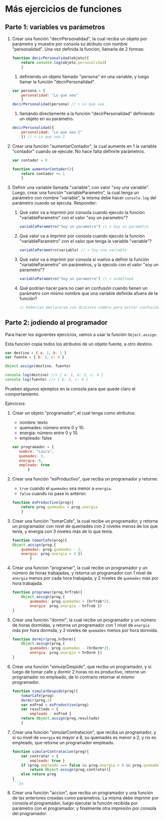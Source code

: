 # Más ejercicios de funciones

## Parte 1: variables vs parámetros

1. Crear una función "decirPersonalidad", la cual reciba un objeto por parámetro y muestre por consola su atributo con nombre "personalidad". Una vez definida la función, llamarla de 2 formas:
    ```js
    function decirPersonalidad(objeto){
        return console.log(objeto.personalidad)
        }
    ```
    1. definiendo un objeto llamado "persona" en una variable, y luego llamar la función "decirPersonalidad".
    ```js
    var persona = {
        personalidad: "Lo que sea"
        }
    decirPersonalidad(persona) // < Lo que sea
    ```
    1. llamándo directamente a la función "decirPersonalidad" definiendo un objeto en su parámetro.
    ```js
    decirPersonalidad({
        personalidad: "Lo que sea 2"
        }) // < Lo que sea 2
    ```

1. Crear una función "aumentarContador", la cual aumente en 1 la variable "contador" cuando se ejecute. No hace falta definirle parámetros.

    ```js
    var contador = 0
    
    function aumentarContador(){
        return contador += 1
        }
    ```

1. Definir una variable llamada "variable", con valor "soy una variable". Luego, crear una función "variableParametro", la cual tenga un parámetro con nombre "variable", la misma debe hacer `console.log` del parámetro cuando se ejecuta. Responder:
    1. Qué valor va a imprimir por consola cuando ejecuto la función "variableParametro" con el valor "soy un parametro"?
        ```js
        variableParametro("Soy un parametro") // < Soy un parametro
        ```
    1. Qué valor va a imprimir por consola cuando ejecuto la función "variableParametro" con el valor que tenga la variable "variable"?
        ```js
        variableParametro(variable) // < Soy una variable
        ```
    1. Qué valor va a imprimir por consola si vuelvo a definir la función "variableParametro" sin parámetros, y la ejecuto con el valor "soy un parametro"?
        ```js
        variableParametro("Soy un parametro") // < undefined
        ```
    1. Qué podrían hacer para no caer en confusión cuando tienen un parámetro con mismo nombre que una variable definida afuera de la función?
        ```js
        // Deberían declararse con distinto nombre para evitar confusión, como variable_var y variable_par
        ```

## Parte 2: jodiendo al programador

Para hacer los siguientes ejercicios, vamos a usar la función `Object.assign`.

Esta función copia todos los atributos de un objeto fuente, a otro destino.

```js
var destino = { a: 1, b: 2 }
var fuente = { b: 3, c: 4 }

Object.assign(destino, fuente)

console.log(destino) //> { a: 1, b: 3, c: 4 }
console.log(fuente) //> { b: 3, c: 4 }
```

Prueben algunos ejemplos en la consola para que quede claro el comportamiento.

Ejercicios:

1. Crear un objeto "programador", el cual tenga como atributos:
    - nombre: texto
    - quemades: número entre 0 y 10.
    - energia: número entre 0 y 10.
    - empleado: false

     ```js
    var programador = {
        nombre: "Laura",
        quemades: 5,
        energia: 6,
        empleado: true
            }
    ```
    
1. Crear una función "esProductivo", que reciba un programador y retorne:
    - `true` cuando el `quemades` sea menor a `energia`.
    - `false` cuando no pase lo anterior.

    ```js
    function esProductivo(prog){
        return prog.quemades < prog.energia
        }
    ```
    
1. Crear una función "tomarCafe", la cual recibe un programador, y retorna un programador con nivel de quemadés con 2 niveles menos de los que tenía, y energia con 3 niveles más de lo que tenía.
    
    ```js
    function tomarCafe(prog){
	Object.assign(prog,{
		quemades: prog.quemades - 2,
		energia: prog.energia + 3 })
            }
    ```
    
1. Crear una funcíon "programar", la cual recibe un programador y un número de horas trabajadas, y retorna un programador con 1 nivel de `energia` menos por cada hora trabajada, y 2 niveles de `quemades` más por hora trabajada.
	
	```js
	function programar(prog,hrTrab){
		Object.assign(prog,{
			quemades: prog.quemades + (hrTrab*2),
			energia: prog.energia - hrTrab })
	}
	```
	
1. Crear una función "dormir", la cual recibe un programador y un número de horas dormidas, y retorna un programador con 1 nivel de `energia` más por hora dormida, y 2 niveles de `quemades` menos por hora dormida.
	
	```js
	function dormir(prog,hrDorm){
		Object.assign(prog,{
			quemades: prog.quemades - (hrDorm*2),
			energia: prog.energia + hrDorm })
	}
	```
	
1. Crear una función "simularDespido", que reciba un programador, y si luego de tomar cafe y dormir 2 horas no es productivo, retorne un programador no empleado, de lo contrario retornar el mismo programador.

	```js
	function simularDespido(prog){
		tomarCafe(prog)
		dormir(prog,2)
		var esProd = esProductivo(prog)
		var resultado = {
			empleado : esProd }
		return Object.assign(prog,resultado)
		}
	```

1. Crear una función "simularContratacion", que reciba un programador, y si su nivel de `energia` es mayor a 8, su quemadés es menor a 2, y no es empleado, que retorne un programador empleado.

	```js
	function simularContratacion(prog){
		var contratar = {
			empleado: true }
		if (prog.empleado === false && prog.energia > 8 && prog.quemades < 2) {
			return Object.assign(prog,contratar)}
		else return prog
	}
	```js

1. Crear una función "accion", que reciba un programador y una función de las anteriores creadas como parámetros. La misma debe imprimir por consola el programador, luego ejecutar la función recibida por parámetro con el programador, y finalmente otra impresión por consola del programador.
